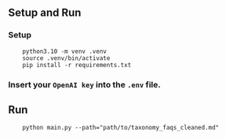 ## Setup and Run

### Setup

        python3.10 -m venv .venv
        source .venv/bin/activate
        pip install -r requirements.txt

### Insert your `OpenAI key` into the `.env` file.

## Run

        python main.py --path="path/to/taxonomy_faqs_cleaned.md"
